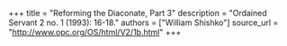 +++
title = "Reforming the Diaconate, Part 3"
description = "Ordained Servant 2 no. 1 (1993): 16-18."
authors = ["William Shishko"]
source_url = "http://www.opc.org/OS/html/V2/1b.html"
+++
